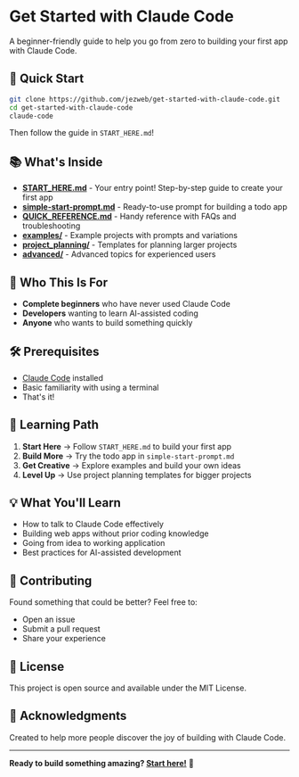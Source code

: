 # Get Started with Claude Code

A beginner-friendly guide to help you go from zero to building your first app with Claude Code.

## 🚀 Quick Start

```bash
git clone https://github.com/jezweb/get-started-with-claude-code.git
cd get-started-with-claude-code
claude-code
```

Then follow the guide in `START_HERE.md`!

## 📚 What's Inside

- **[START_HERE.md](START_HERE.md)** - Your entry point! Step-by-step guide to create your first app
- **[simple-start-prompt.md](simple-start-prompt.md)** - Ready-to-use prompt for building a todo app
- **[QUICK_REFERENCE.md](QUICK_REFERENCE.md)** - Handy reference with FAQs and troubleshooting
- **[examples/](examples/)** - Example projects with prompts and variations
- **[project_planning/](project_planning/)** - Templates for planning larger projects
- **[advanced/](advanced/)** - Advanced topics for experienced users

## 🎯 Who This Is For

- **Complete beginners** who have never used Claude Code
- **Developers** wanting to learn AI-assisted coding
- **Anyone** who wants to build something quickly

## 🛠️ Prerequisites

- [Claude Code](https://claude.ai/code) installed
- Basic familiarity with using a terminal
- That's it!

## 📖 Learning Path

1. **Start Here** → Follow `START_HERE.md` to build your first app
2. **Build More** → Try the todo app in `simple-start-prompt.md`
3. **Get Creative** → Explore examples and build your own ideas
4. **Level Up** → Use project planning templates for bigger projects

## 💡 What You'll Learn

- How to talk to Claude Code effectively
- Building web apps without prior coding knowledge
- Going from idea to working application
- Best practices for AI-assisted development

## 🤝 Contributing

Found something that could be better? Feel free to:
- Open an issue
- Submit a pull request
- Share your experience

## 📝 License

This project is open source and available under the MIT License.

## 🙏 Acknowledgments

Created to help more people discover the joy of building with Claude Code.

---

**Ready to build something amazing? [Start here!](START_HERE.md)** 🚀